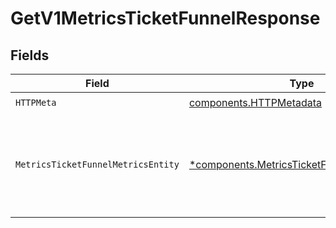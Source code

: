# GetV1MetricsTicketFunnelResponse


## Fields

| Field                                                                                                       | Type                                                                                                        | Required                                                                                                    | Description                                                                                                 |
| ----------------------------------------------------------------------------------------------------------- | ----------------------------------------------------------------------------------------------------------- | ----------------------------------------------------------------------------------------------------------- | ----------------------------------------------------------------------------------------------------------- |
| `HTTPMeta`                                                                                                  | [components.HTTPMetadata](../../models/components/httpmetadata.md)                                          | :heavy_check_mark:                                                                                          | N/A                                                                                                         |
| `MetricsTicketFunnelMetricsEntity`                                                                          | [*components.MetricsTicketFunnelMetricsEntity](../../models/components/metricsticketfunnelmetricsentity.md) | :heavy_minus_sign:                                                                                          | Returns a report with task and follow up creation and completion data                                       |